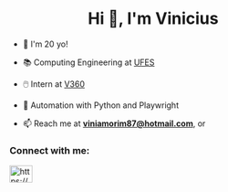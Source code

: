 <h1 align="center">Hi 👋, I'm Vinicius</h1>

- 🌱 I'm 20 yo!

- 📚 Computing Engineering at [UFES](https://www.ufes.br/)

- 🖱️ Intern at [V360](https://virtual360.io/)

- 🤖 Automation with Python and Playwright
  
- 📫 Reach me at **viniamorim87@hotmail.com**, or

<h3 align="left">Connect with me:</h3>
<p align="left">
<a href="https://www.linkedin.com/in/vinicius-cole-de-amorim-419373211/" target="blank"><img align="center" src="https://raw.githubusercontent.com/rahuldkjain/github-profile-readme-generator/master/src/images/icons/Social/linked-in-alt.svg" alt="https://www.linkedin.com/in/vinicius-cole-de-amorim-419373211/" height="30" width="40" /></a>
</p>
